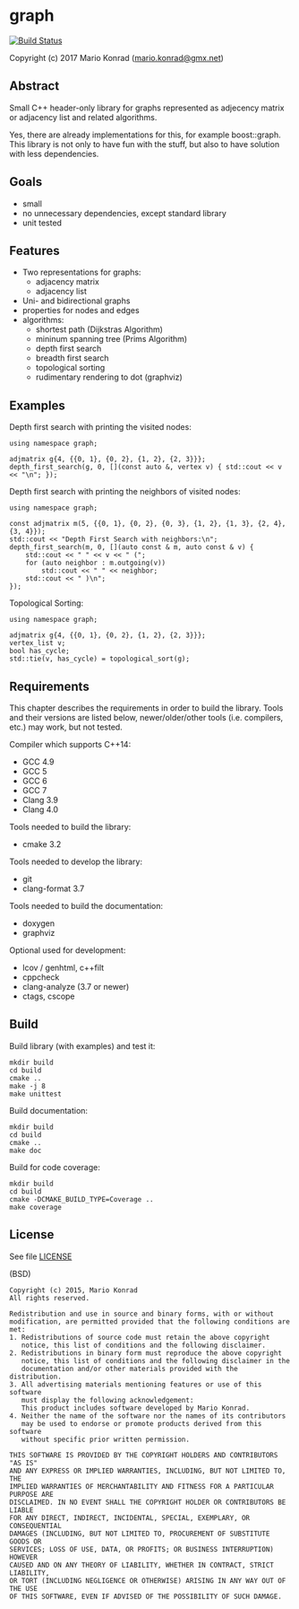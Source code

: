 graph
=====

[![Build Status](https://travis-ci.org/mariokonrad/graph.svg?branch=master)](https://travis-ci.org/mariokonrad/graph)

Copyright (c) 2017 Mario Konrad (mario.konrad@gmx.net)


Abstract
--------

Small C++ header-only library for graphs represented as adjecency matrix
or adjacency list and related algorithms.

Yes, there are already implementations for this, for example boost::graph.
This library is not only to have fun with the stuff, but also to have
solution with less dependencies.



Goals
-----

- small
- no unnecessary dependencies, except standard library
- unit tested



Features
--------

- Two representations for graphs:
  - adjacency matrix
  - adjacency list
- Uni- and bidirectional graphs
- properties for nodes and edges
- algorithms:
  - shortest path (Dijkstras Algorithm)
  - mininum spanning tree (Prims Algorithm)
  - depth first search
  - breadth first search
  - topological sorting
  - rudimentary rendering to dot (graphviz)



Examples
--------

Depth first search with printing the visited nodes:

~~~~~{cpp}
using namespace graph;

adjmatrix g{4, {{0, 1}, {0, 2}, {1, 2}, {2, 3}}};
depth_first_search(g, 0, [](const auto &, vertex v) { std::cout << v << "\n"; });
~~~~~

Depth first search with printing the neighbors of visited nodes:

~~~~~{cpp}
using namespace graph;

const adjmatrix m(5, {{0, 1}, {0, 2}, {0, 3}, {1, 2}, {1, 3}, {2, 4}, {3, 4}});
std::cout << "Depth First Search with neighbors:\n";
depth_first_search(m, 0, [](auto const & m, auto const & v) {
	std::cout << " " << v << " (";
	for (auto neighbor : m.outgoing(v))
		std::cout << " " << neighbor;
	std::cout << " )\n";
});
~~~~~

Topological Sorting:

~~~~~{cpp}
using namespace graph;

adjmatrix g{4, {{0, 1}, {0, 2}, {1, 2}, {2, 3}}};
vertex_list v;
bool has_cycle;
std::tie(v, has_cycle) = topological_sort(g);
~~~~~



Requirements
------------

This chapter describes the requirements in order to build the library.
Tools and their versions are listed below, newer/older/other tools
(i.e. compilers, etc.) may work, but not tested.

Compiler which supports C++14:
- GCC 4.9
- GCC 5
- GCC 6
- GCC 7
- Clang 3.9
- Clang 4.0

Tools needed to build the library:
- cmake 3.2

Tools needed to develop the library:
- git
- clang-format 3.7

Tools needed to build the documentation:
- doxygen
- graphviz

Optional used for development:
- lcov / genhtml, c++filt
- cppcheck
- clang-analyze (3.7 or newer)
- ctags, cscope



Build
-----

Build library (with examples) and test it:

~~~~~
mkdir build
cd build
cmake ..
make -j 8
make unittest
~~~~~

Build documentation:

~~~~~
mkdir build
cd build
cmake ..
make doc
~~~~~

Build for code coverage:

~~~~~
mkdir build
cd build
cmake -DCMAKE_BUILD_TYPE=Coverage ..
make coverage
~~~~~



License
-------

See file [LICENSE](LICENSE)

(BSD)

	Copyright (c) 2015, Mario Konrad
	All rights reserved.

	Redistribution and use in source and binary forms, with or without
	modification, are permitted provided that the following conditions are met:
	1. Redistributions of source code must retain the above copyright
	   notice, this list of conditions and the following disclaimer.
	2. Redistributions in binary form must reproduce the above copyright
	   notice, this list of conditions and the following disclaimer in the
	   documentation and/or other materials provided with the distribution.
	3. All advertising materials mentioning features or use of this software
	   must display the following acknowledgement:
	   This product includes software developed by Mario Konrad.
	4. Neither the name of the software nor the names of its contributors
	   may be used to endorse or promote products derived from this software
	   without specific prior written permission.

	THIS SOFTWARE IS PROVIDED BY THE COPYRIGHT HOLDERS AND CONTRIBUTORS "AS IS"
	AND ANY EXPRESS OR IMPLIED WARRANTIES, INCLUDING, BUT NOT LIMITED TO, THE
	IMPLIED WARRANTIES OF MERCHANTABILITY AND FITNESS FOR A PARTICULAR PURPOSE ARE
	DISCLAIMED. IN NO EVENT SHALL THE COPYRIGHT HOLDER OR CONTRIBUTORS BE LIABLE
	FOR ANY DIRECT, INDIRECT, INCIDENTAL, SPECIAL, EXEMPLARY, OR CONSEQUENTIAL
	DAMAGES (INCLUDING, BUT NOT LIMITED TO, PROCUREMENT OF SUBSTITUTE GOODS OR
	SERVICES; LOSS OF USE, DATA, OR PROFITS; OR BUSINESS INTERRUPTION) HOWEVER
	CAUSED AND ON ANY THEORY OF LIABILITY, WHETHER IN CONTRACT, STRICT LIABILITY,
	OR TORT (INCLUDING NEGLIGENCE OR OTHERWISE) ARISING IN ANY WAY OUT OF THE USE
	OF THIS SOFTWARE, EVEN IF ADVISED OF THE POSSIBILITY OF SUCH DAMAGE.


